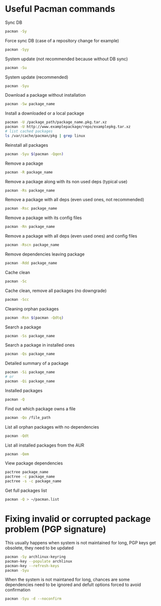 # Useful Pacman commands
Sync DB
````bash
pacman -Sy
````
Force sync DB (case of a repository change for example)
````bash
pacman -Syy
````
System update (not recommended because without DB sync)
````bash
pacman -Su
````
System update (recommended)
````bash
pacman -Syu
````
Download a package without installation
````bash
pacman -Sw package_name
````
Install a downloaded or a local package
````bash
pacman -U /package_path/package_name.pkg.tar.xz
pacman -U http://www.examplepackage/repo/examplepkg.tar.xz
# list cached packages
ls /var/cache/pacman/pkg | grep linux
````
Reinstall all packages
````bash
pacman -Syu $(pacman -Qqen)
````
Remove a package
````bash
pacman -R package_name
````
Remove a package along with its non used deps (typical use)
````bash
pacman -Rs package_name
````
Remove a package with all deps (even used ones, not recommended)
````bash
pacman -Rsc package_name
````
Remove a package with its config files
````bash
pacman -Rn package_name
````
Remove a package with all deps (even used ones) and config files
````bash
pacman -Rscn package_name
````
Remove dependencies leaving package
````bash
pacman -Rdd package_name
````
Cache clean
````bash
pacman -Sc
````
Cache clean, remove all packages (no downgrade)
````bash
pacman -Scc
````
Cleaning orphan packages
````bash
pacman -Rsn $(pacman -Qdtq)
````
Search a package
````bash
pacman -Ss package_name
````
Search a package in installed ones
````bash
pacman -Qs package_name
````
Detailed summary of a package
````bash
pacman -Si package_name
# or
pacman -Qi package_name
````
Installed packages
````bash
pacman -Q
````
Find out which package owns a file
````bash
pacman -Qo /file_path
````
List all orphan packages with no dependencies
````bash
pacman -Qdt
````
List all installed packages from the AUR
````bash
pacman -Qem
````
View package dependencies
````bash
pactree package_name
pactree -c package_name
pactree -s -c package_name
````
Get full packages list
````bash
pacman -Q > ~/pacman.list
````
# Fixing invalid or corrupted package problem (PGP signature)
This usually happens when system is not maintained for long, PGP keys get obsolete, they need to be updated 
````bash
pacman -Sy archlinux-keyring
pacman-key --populate archlinux
pacman-key --refresh-keys
pacman -Syu
````
When the system is not maintaned for long, chances are some dependencies need to be ignored and defult options forced to avoid confirmation
````bash
pacman -Syu -d --noconfirm
````
